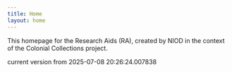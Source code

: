 ```yaml
---
title: Home
layout: home
---
```


This homepage for the Research Aids (RA), created by NIOD in the context of the Colonial Collections project. 


current version from 2025-07-08 20:26:24.007838